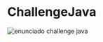 
# ChallengeJava


![enunciado challenge java](https://user-images.githubusercontent.com/53889184/130804625-dd478ad3-d65f-450e-bf77-538fbadbd35d.png)

